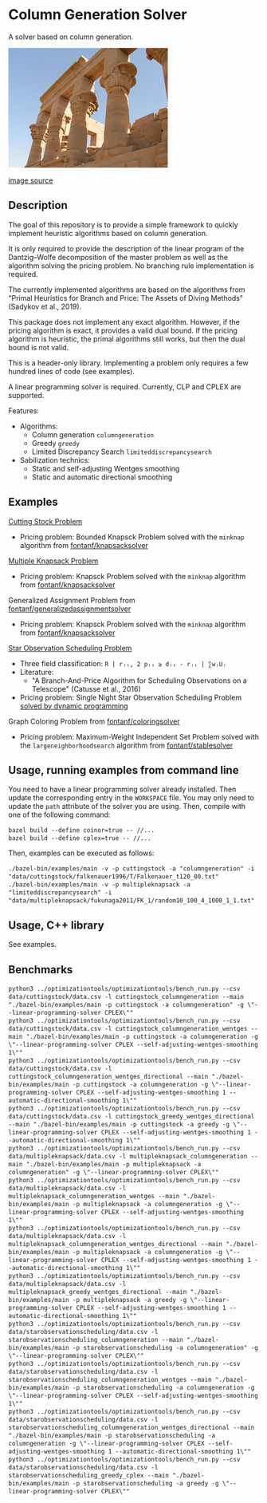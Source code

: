 # Column Generation Solver

A solver based on column generation.

![columngeneration](img/columngeneration.jpg?raw=true "columngeneration")

[image source](https://commons.wikimedia.org/wiki/File:ColonnesPavillonTrajan.jpg)

## Description

The goal of this repository is to provide a simple framework to quickly implement heuristic algorithms based on column generation.

It is only required to provide the description of the linear program of the Dantzig–Wolfe decomposition of the master problem as well as the algorithm solving the pricing problem.
No branching rule implementation is required.

The currently implemented algorithms are based on the algorithms from "Primal Heuristics for Branch and Price: The Assets of Diving Methods" (Sadykov et al., 2019).

This package does not implement any exact algorithm. However, if the pricing algorithm is exact, it provides a valid dual bound.
If the pricing algorithm is heuristic, the primal algorithms still works, but then the dual bound is not valid.

This is a header-only library. Implementing a problem only requires a few hundred lines of code (see examples).

A linear programming solver is required. Currently, CLP and CPLEX are supported.

Features:
* Algorithms:
  * Column generation `columngeneration`
  * Greedy `greedy`
  * Limited Discrepancy Search `limiteddiscrepancysearch`
* Sabilization technics:
  * Static and self-adjusting Wentges smoothing
  * Static and automatic directional smoothing

## Examples

[Cutting Stock Problem](examples/cuttingstock.hpp)
* Pricing problem: Bounded Knapsck Problem solved with the `minknap` algorithm from [fontanf/knapsacksolver](https://github.com/fontanf/knapsacksolver)

[Multiple Knapsack Problem](examples/multipleknapsack.hpp)
* Pricing problem: Knapsck Problem solved with the `minknap` algorithm from [fontanf/knapsacksolver](https://github.com/fontanf/knapsacksolver)

Generalized Assignment Problem from [fontanf/generalizedassignmentsolver](https://github.com/fontanf/generalizedassignmentsolver/blob/master/generalizedassignmentsolver/algorithms/columngeneration.cpp)
* Pricing problem: Knapsck Problem solved with the `minknap` algorithm from [fontanf/knapsacksolver](https://github.com/fontanf/knapsacksolver)

<!--Geometrical Cutting Stock and Variable-sized Bin Packing Problems from [fontanf/packingsolver](https://github.com/fontanf/packingsolver)-->
<!--* Pricing problem: Geometrical Knapsack Problems solved with the algorithms from the same repository-->

[Star Observation Scheduling Problem](examples/starobservationscheduling.hpp)
* Three field classification: `R | rⱼᵢ, 2 pⱼᵢ ≥ dⱼᵢ - rⱼᵢ | ∑wⱼUⱼ`
* Literature:
  * "A Branch-And-Price Algorithm for Scheduling Observations on a Telescope" (Catusse et al., 2016)
* Pricing problem: Single Night Star Observation Scheduling Problem [solved by dynamic programming](examples/pricingsolver/singlenightstarobservationscheduling.hpp)

Graph Coloring Problem from [fontanf/coloringsolver](https://github.com/fontanf/coloringsolver/blob/master/coloringsolver/algorithms/columngeneration.cpp)
* Pricing problem: Maximum-Weight Independent Set Problem solved with the `largeneighborhoodsearch` algorithm from [fontanf/stablesolver](https://github.com/fontanf/stablesolver)

## Usage, running examples from command line

You need to have a linear programming solver already installed. Then update the corresponding entry in the `WORKSPACE` file. You may only need to update the `path` attribute of the solver you are using. Then, compile with one of the following command:
```shell
bazel build --define coinor=true -- //...
bazel build --define cplex=true -- //...
```

Then, examples can be executed as follows:
```shell
./bazel-bin/examples/main -v -p cuttingstock -a "columngeneration" -i "data/cuttingstock/falkenauer1996/T/Falkenauer_t120_00.txt"
./bazel-bin/examples/main -v -p multipleknapsack -a "limiteddiscrepancysearch" -i "data/multipleknapsack/fukunaga2011/FK_1/random10_100_4_1000_1_1.txt"
```

## Usage, C++ library

See examples.

## Benchmarks

```shell
python3 ../optimizationtools/optimizationtools/bench_run.py --csv data/cuttingstock/data.csv -l cuttingstock_columngeneration --main "./bazel-bin/examples/main -p cuttingstock -a columngeneration" -g \"--linear-programming-solver CPLEX\""
python3 ../optimizationtools/optimizationtools/bench_run.py --csv data/cuttingstock/data.csv -l cuttingstock_columngeneration_wentges --main "./bazel-bin/examples/main -p cuttingstock -a columngeneration -g \"--linear-programming-solver CPLEX --self-adjusting-wentges-smoothing 1\""
python3 ../optimizationtools/optimizationtools/bench_run.py --csv data/cuttingstock/data.csv -l cuttingstock_columngeneration_wentges_directional --main "./bazel-bin/examples/main -p cuttingstock -a columngeneration -g \"--linear-programming-solver CPLEX --self-adjusting-wentges-smoothing 1 --automatic-directional-smoothing 1\""
python3 ../optimizationtools/optimizationtools/bench_run.py --csv data/cuttingstock/data.csv -l cuttingstock_greedy_wentges_directional --main "./bazel-bin/examples/main -p cuttingstock -a greedy -g \"--linear-programming-solver CPLEX --self-adjusting-wentges-smoothing 1 --automatic-directional-smoothing 1\""
python3 ../optimizationtools/optimizationtools/bench_run.py --csv data/multipleknapsack/data.csv -l multipleknapsack_columngeneration --main "./bazel-bin/examples/main -p multipleknapsack -a columngeneration" -g \"--linear-programming-solver CPLEX\""
python3 ../optimizationtools/optimizationtools/bench_run.py --csv data/multipleknapsack/data.csv -l multipleknapsack_columngeneration_wentges --main "./bazel-bin/examples/main -p multipleknapsack -a columngeneration -g \"--linear-programming-solver CPLEX --self-adjusting-wentges-smoothing 1\""
python3 ../optimizationtools/optimizationtools/bench_run.py --csv data/multipleknapsack/data.csv -l multipleknapsack_columngeneration_wentges_directional --main "./bazel-bin/examples/main -p multipleknapsack -a columngeneration -g \"--linear-programming-solver CPLEX --self-adjusting-wentges-smoothing 1 --automatic-directional-smoothing 1\""
python3 ../optimizationtools/optimizationtools/bench_run.py --csv data/multipleknapsack/data.csv -l multipleknapsack_greedy_wentges_directional --main "./bazel-bin/examples/main -p multipleknapsack -a greedy -g \"--linear-programming-solver CPLEX --self-adjusting-wentges-smoothing 1 --automatic-directional-smoothing 1\""
python3 ../optimizationtools/optimizationtools/bench_run.py --csv data/starobservationscheduling/data.csv -l starobservationscheduling_columngeneration --main "./bazel-bin/examples/main -p starobservationscheduling -a columngeneration" -g \"--linear-programming-solver CPLEX\""
python3 ../optimizationtools/optimizationtools/bench_run.py --csv data/starobservationscheduling/data.csv -l starobservationscheduling_columngeneration_wentges --main "./bazel-bin/examples/main -p starobservationscheduling -a columngeneration -g \"--linear-programming-solver CPLEX --self-adjusting-wentges-smoothing 1\""
python3 ../optimizationtools/optimizationtools/bench_run.py --csv data/starobservationscheduling/data.csv -l starobservationscheduling_columngeneration_wentges_directional --main "./bazel-bin/examples/main -p starobservationscheduling -a columngeneration -g \"--linear-programming-solver CPLEX --self-adjusting-wentges-smoothing 1 --automatic-directional-smoothing 1\""
python3 ../optimizationtools/optimizationtools/bench_run.py --csv data/starobservationscheduling/data.csv -l starobservationscheduling_greedy_cplex --main "./bazel-bin/examples/main -p starobservationscheduling -a greedy -g \"--linear-programming-solver CPLEX\""
```

